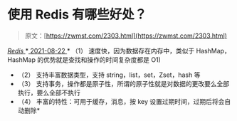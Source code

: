 <!--yml
category: 未分类
date: 0001-01-01 00:00:00
--->

# 使用 Redis 有哪些好处？

> 原文：[https://zwmst.com/2303.html](https://zwmst.com/2303.html)

   [ *Redis* ](https://zwmst.com/redis)*[ <time datetime="2021-08-22T11:44:02+08:00"> 2021-08-22 </time> ](https://zwmst.com/2303.html)  *   （1） 速度快，因为数据存在内存中，类似于 HashMap，HashMap 的优势就是查找和操作的时间复杂度都是 O1)
*   （2） 支持丰富数据类型，支持 string，list，set，Zset，hash 等
*   （3） 支持事务，操作都是原子性，所谓的原子性就是对数据的更改要么全部执行，要么全部不执行
*   （4） 丰富的特性：可用于缓存，消息，按 key 设置过期时间，过期后将会自动删除*